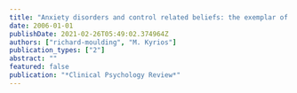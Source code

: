 ```yaml
---
title: "Anxiety disorders and control related beliefs: the exemplar of obsessive-compulsive disorder (OCD)"
date: 2006-01-01
publishDate: 2021-02-26T05:49:02.374964Z
authors: ["richard-moulding", "M. Kyrios"]
publication_types: ["2"]
abstract: ""
featured: false
publication: "*Clinical Psychology Review*"
---
```


